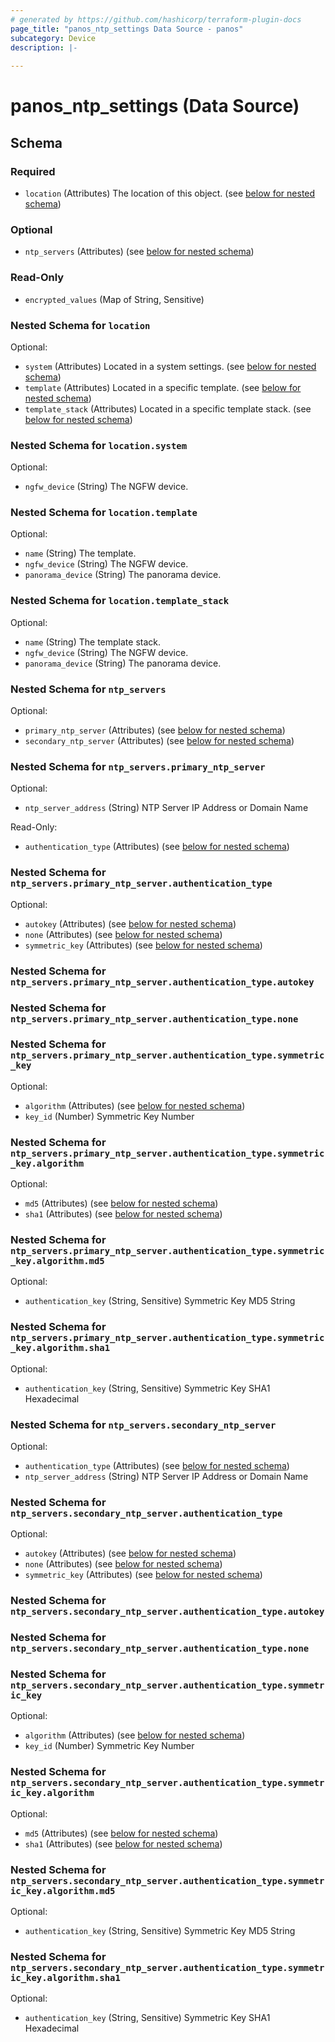 ```yaml
---
# generated by https://github.com/hashicorp/terraform-plugin-docs
page_title: "panos_ntp_settings Data Source - panos"
subcategory: Device
description: |-
  
---
```


# panos_ntp_settings (Data Source)





<!-- schema generated by tfplugindocs -->
## Schema

### Required

- `location` (Attributes) The location of this object. (see [below for nested schema](#nestedatt--location))

### Optional

- `ntp_servers` (Attributes) (see [below for nested schema](#nestedatt--ntp_servers))

### Read-Only

- `encrypted_values` (Map of String, Sensitive)

<a id="nestedatt--location"></a>
### Nested Schema for `location`

Optional:

- `system` (Attributes) Located in a system settings. (see [below for nested schema](#nestedatt--location--system))
- `template` (Attributes) Located in a specific template. (see [below for nested schema](#nestedatt--location--template))
- `template_stack` (Attributes) Located in a specific template stack. (see [below for nested schema](#nestedatt--location--template_stack))

<a id="nestedatt--location--system"></a>
### Nested Schema for `location.system`

Optional:

- `ngfw_device` (String) The NGFW device.


<a id="nestedatt--location--template"></a>
### Nested Schema for `location.template`

Optional:

- `name` (String) The template.
- `ngfw_device` (String) The NGFW device.
- `panorama_device` (String) The panorama device.


<a id="nestedatt--location--template_stack"></a>
### Nested Schema for `location.template_stack`

Optional:

- `name` (String) The template stack.
- `ngfw_device` (String) The NGFW device.
- `panorama_device` (String) The panorama device.



<a id="nestedatt--ntp_servers"></a>
### Nested Schema for `ntp_servers`

Optional:

- `primary_ntp_server` (Attributes) (see [below for nested schema](#nestedatt--ntp_servers--primary_ntp_server))
- `secondary_ntp_server` (Attributes) (see [below for nested schema](#nestedatt--ntp_servers--secondary_ntp_server))

<a id="nestedatt--ntp_servers--primary_ntp_server"></a>
### Nested Schema for `ntp_servers.primary_ntp_server`

Optional:

- `ntp_server_address` (String) NTP Server IP Address or Domain Name

Read-Only:

- `authentication_type` (Attributes) (see [below for nested schema](#nestedatt--ntp_servers--primary_ntp_server--authentication_type))

<a id="nestedatt--ntp_servers--primary_ntp_server--authentication_type"></a>
### Nested Schema for `ntp_servers.primary_ntp_server.authentication_type`

Optional:

- `autokey` (Attributes) (see [below for nested schema](#nestedatt--ntp_servers--primary_ntp_server--authentication_type--autokey))
- `none` (Attributes) (see [below for nested schema](#nestedatt--ntp_servers--primary_ntp_server--authentication_type--none))
- `symmetric_key` (Attributes) (see [below for nested schema](#nestedatt--ntp_servers--primary_ntp_server--authentication_type--symmetric_key))

<a id="nestedatt--ntp_servers--primary_ntp_server--authentication_type--autokey"></a>
### Nested Schema for `ntp_servers.primary_ntp_server.authentication_type.autokey`


<a id="nestedatt--ntp_servers--primary_ntp_server--authentication_type--none"></a>
### Nested Schema for `ntp_servers.primary_ntp_server.authentication_type.none`


<a id="nestedatt--ntp_servers--primary_ntp_server--authentication_type--symmetric_key"></a>
### Nested Schema for `ntp_servers.primary_ntp_server.authentication_type.symmetric_key`

Optional:

- `algorithm` (Attributes) (see [below for nested schema](#nestedatt--ntp_servers--primary_ntp_server--authentication_type--symmetric_key--algorithm))
- `key_id` (Number) Symmetric Key Number

<a id="nestedatt--ntp_servers--primary_ntp_server--authentication_type--symmetric_key--algorithm"></a>
### Nested Schema for `ntp_servers.primary_ntp_server.authentication_type.symmetric_key.algorithm`

Optional:

- `md5` (Attributes) (see [below for nested schema](#nestedatt--ntp_servers--primary_ntp_server--authentication_type--symmetric_key--algorithm--md5))
- `sha1` (Attributes) (see [below for nested schema](#nestedatt--ntp_servers--primary_ntp_server--authentication_type--symmetric_key--algorithm--sha1))

<a id="nestedatt--ntp_servers--primary_ntp_server--authentication_type--symmetric_key--algorithm--md5"></a>
### Nested Schema for `ntp_servers.primary_ntp_server.authentication_type.symmetric_key.algorithm.md5`

Optional:

- `authentication_key` (String, Sensitive) Symmetric Key MD5 String


<a id="nestedatt--ntp_servers--primary_ntp_server--authentication_type--symmetric_key--algorithm--sha1"></a>
### Nested Schema for `ntp_servers.primary_ntp_server.authentication_type.symmetric_key.algorithm.sha1`

Optional:

- `authentication_key` (String, Sensitive) Symmetric Key SHA1 Hexadecimal






<a id="nestedatt--ntp_servers--secondary_ntp_server"></a>
### Nested Schema for `ntp_servers.secondary_ntp_server`

Optional:

- `authentication_type` (Attributes) (see [below for nested schema](#nestedatt--ntp_servers--secondary_ntp_server--authentication_type))
- `ntp_server_address` (String) NTP Server IP Address or Domain Name

<a id="nestedatt--ntp_servers--secondary_ntp_server--authentication_type"></a>
### Nested Schema for `ntp_servers.secondary_ntp_server.authentication_type`

Optional:

- `autokey` (Attributes) (see [below for nested schema](#nestedatt--ntp_servers--secondary_ntp_server--authentication_type--autokey))
- `none` (Attributes) (see [below for nested schema](#nestedatt--ntp_servers--secondary_ntp_server--authentication_type--none))
- `symmetric_key` (Attributes) (see [below for nested schema](#nestedatt--ntp_servers--secondary_ntp_server--authentication_type--symmetric_key))

<a id="nestedatt--ntp_servers--secondary_ntp_server--authentication_type--autokey"></a>
### Nested Schema for `ntp_servers.secondary_ntp_server.authentication_type.autokey`


<a id="nestedatt--ntp_servers--secondary_ntp_server--authentication_type--none"></a>
### Nested Schema for `ntp_servers.secondary_ntp_server.authentication_type.none`


<a id="nestedatt--ntp_servers--secondary_ntp_server--authentication_type--symmetric_key"></a>
### Nested Schema for `ntp_servers.secondary_ntp_server.authentication_type.symmetric_key`

Optional:

- `algorithm` (Attributes) (see [below for nested schema](#nestedatt--ntp_servers--secondary_ntp_server--authentication_type--symmetric_key--algorithm))
- `key_id` (Number) Symmetric Key Number

<a id="nestedatt--ntp_servers--secondary_ntp_server--authentication_type--symmetric_key--algorithm"></a>
### Nested Schema for `ntp_servers.secondary_ntp_server.authentication_type.symmetric_key.algorithm`

Optional:

- `md5` (Attributes) (see [below for nested schema](#nestedatt--ntp_servers--secondary_ntp_server--authentication_type--symmetric_key--algorithm--md5))
- `sha1` (Attributes) (see [below for nested schema](#nestedatt--ntp_servers--secondary_ntp_server--authentication_type--symmetric_key--algorithm--sha1))

<a id="nestedatt--ntp_servers--secondary_ntp_server--authentication_type--symmetric_key--algorithm--md5"></a>
### Nested Schema for `ntp_servers.secondary_ntp_server.authentication_type.symmetric_key.algorithm.md5`

Optional:

- `authentication_key` (String, Sensitive) Symmetric Key MD5 String


<a id="nestedatt--ntp_servers--secondary_ntp_server--authentication_type--symmetric_key--algorithm--sha1"></a>
### Nested Schema for `ntp_servers.secondary_ntp_server.authentication_type.symmetric_key.algorithm.sha1`

Optional:

- `authentication_key` (String, Sensitive) Symmetric Key SHA1 Hexadecimal